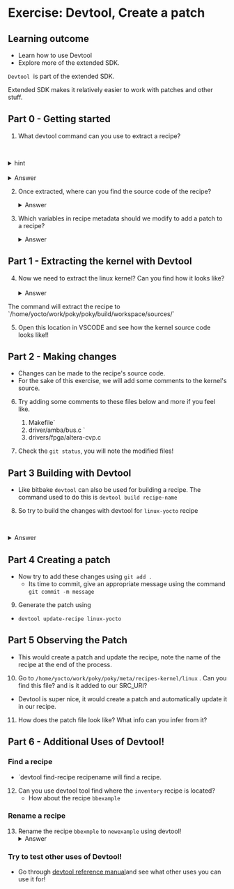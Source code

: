 # Exercise: Devtool, Create a patch

## Learning outcome

* Learn how to use Devtool 
* Explore more of the extended SDK.

`Devtool`  is part of the extended SDK. 

Extended SDK makes it relatively easier to work with patches and other stuff.

## Part 0 - Getting started

1. What devtool command can you use to extract a recipe?

   <details>
   <summary>hint</summary>
   Read the devtool help text
</details>
  <details>
	   <summary>Answer</summary>
	`devtool modify` is used to extract a recipe 
   </details>


2. Once extracted, where can you find the source code of the recipe?
  <details>
   <summary>Answer</summary>
	 `/home/yocto/work/poky/poky/build/workspace/sources/`
   </details>

3. Which variables in recipe metadata should we modify to add a patch to a recipe?
  <details>
	   <summary>Answer</summary>
		- `SRC_URI` should be updated with the patch details to include it in our recipe.
   </details>

## Part 1 - Extracting the kernel with Devtool

4. Now we need to extract the linux kernel? Can you find how it looks like?
  <details>
	   <summary>Answer</summary>
	- `devtool modify linux-yocto`
</details>
The command will extract the recipe to `/home/yocto/work/poky/poky/build/workspace/sources/`

5. Open this location in VSCODE and see how the kernel source code looks like!!

## Part 2 - Making changes

- Changes can be made to the recipe's source code. 
- For the sake of this exercise, we will add some comments to the kernel's source.

6. Try adding some comments to these files below and more if you feel like.

	1. Makefile`
	2. driver/amba/bus.c `
	3. drivers/fpga/altera-cvp.c
	   
7. Check the `git status`, you will note the modified files!

## Part 3 Building with Devtool

* Like bitbake `devtool` can also be used for building a recipe. The command used to do this  is `devtool build recipe-name`
8. So try to build the changes with devtool for `linux-yocto` recipe

  <details>
	   <summary>Answer</summary>
	- `devtool build linux-yocto`
</details>
   

## Part 4 Creating a patch

* Now try to add these changes using `git add .`
  * Its time to commit, give an appropriate message using the command 
     `git commit -m message`
9. Generate the patch using 
*  `devtool update-recipe linux-yocto`


## Part 5 Observing the Patch

* This would create a patch and update the recipe, note the name of the recipe at the end of the process.
10. Go to `/home/yocto/work/poky/poky/meta/recipes-kernel/linux` . Can you find this file? and is it added to our SRC_URI?
* Devtool is super nice, it would create a patch and automatically update it in our recipe.
11. How does the patch file look like? What info can you infer from it?

## Part 6 - Additional Uses of Devtool!

### Find a recipe
- `devtool find-recipe recipename will find a recipe.

12. Can you use devtool tool find where the `inventory` recipe is located?
	- How about the recipe `bbexample`

### Rename a recipe
 
13. Rename the recipe `bbexmple`  to `newexample` using devtool!
  <details>
	   <summary>Answer</summary>
	- `devtool rename recipe`
</details>





### Try to test other uses of Devtool!

- Go through [devtool reference manual](https://docs.yoctoproject.org/ref-manual/devtool-reference.html)and see what other uses you can use it for!





